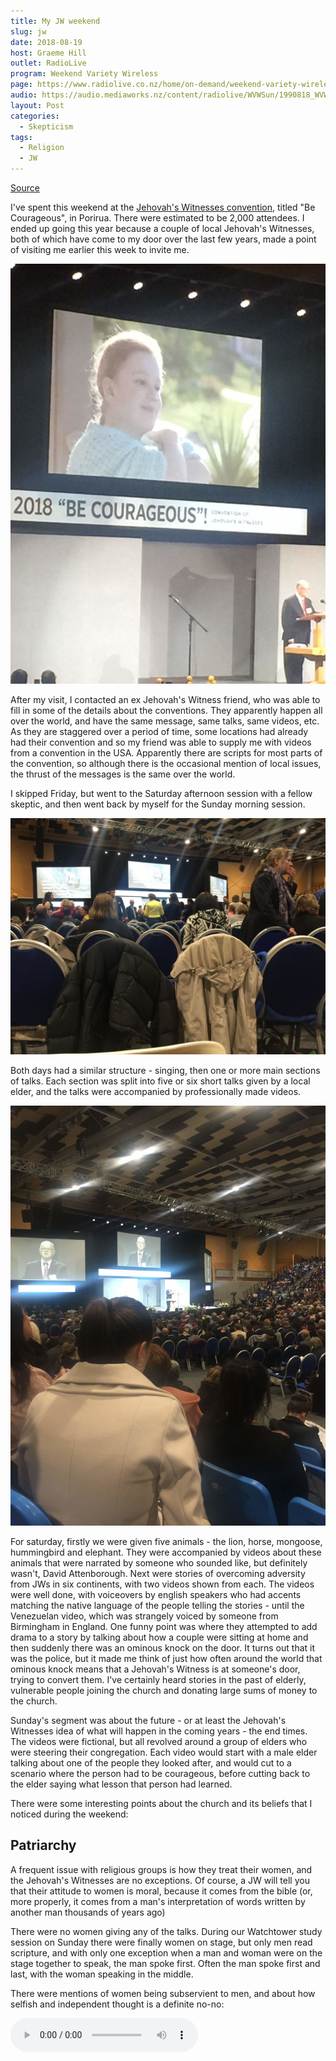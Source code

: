 ```yaml
---
title: My JW weekend
slug: jw
date: 2018-08-19
host: Graeme Hill
outlet: RadioLive
program: Weekend Variety Wireless
page: https://www.radiolive.co.nz/home/on-demand/weekend-variety-wireless/2018/08/skeptical-thoughts--190818-charlatains.html
audio: https://audio.mediaworks.nz/content/radiolive/WVWSun/1990818_WVW_Skepticalthoughts.mp3
layout: Post
categories:
  - Skepticism
tags:
  - Religion
  - JW
---
```


[Source](https://www.radiolive.co.nz/home/on-demand/weekend-variety-wireless/2018/08/skeptical-thoughts--190818-charlatains.html)

I've spent this weekend at the [Jehovah's Witnesses convention](https://www.jw.org/en/publications/books/convention-program-2018/), titled "Be Courageous", in Porirua. There were estimated to be 2,000 attendees. I ended up going this year because a couple of local Jehovah's Witnesses, both of which have come to my door over the last few years, made a point of visiting me earlier this week to invite me.

<!-- more -->

![Convention](./IMG_3326.jpg)

After my visit, I contacted an ex Jehovah's Witness friend, who was able to fill in some of the details about the conventions. They apparently happen all over the world, and have the same message, same talks, same videos, etc. As they are staggered over a period of time, some locations had already had their convention and so my friend was able to supply me with videos from a convention in the USA. Apparently there are scripts for most parts of the convention, so although there is the occasional mention of local issues, the thrust of the messages is the same over the world.

I skipped Friday, but went to the Saturday afternoon session with a fellow skeptic, and then went back by myself for the Sunday morning session.

![Friday](./IMG_3323.jpg)

Both days had a similar structure - singing, then one or more main sections of talks. Each section was split into five or six short talks given by a local elder, and the talks were accompanied by professionally made videos.

![Saturday](./IMG_3325.jpg)

For saturday, firstly we were given five animals - the lion, horse, mongoose, hummingbird and elephant. They were accompanied by videos about these animals that were narrated by someone who sounded like, but definitely wasn't, David Attenborough. Next were stories of overcoming adversity from JWs in six continents, with two videos shown from each. The videos were well done, with voiceovers by english speakers who had accents matching the native language of the people telling the stories - until the Venezuelan video, which was strangely voiced by someone from Birmingham in England. One funny point was where they attempted to add drama to a story by talking about how a couple were sitting at home and then suddenly there was an ominous knock on the door. It turns out that it was the police, but it made me think of just how often around the world that ominous knock means that a Jehovah's Witness is at someone's door, trying to convert them. I've certainly heard stories in the past of elderly, vulnerable people joining the church and donating large sums of money to the church.

Sunday's segment was about the future - or at least the Jehovah's Witnesses idea of what will happen in the coming years - the end times. The videos were fictional, but all revolved around a group of elders who were steering their congregation. Each video would start with a male elder talking about one of the people they looked after, and would cut to a scenario where the person had to be courageous, before cutting back to the elder saying what lesson that person had learned.

There were some interesting points about the church and its beliefs that I noticed during the weekend:

## Patriarchy

A frequent issue with religious groups is how they treat their women, and the Jehovah's Witnesses are no exceptions. Of course, a JW will tell you that their attitude to women is moral, because it comes from the bible (or, more properly, it comes from a man's interpretation of words written by another man thousands of years ago)

There were no women giving any of the talks. During our Watchtower study session on Sunday there were finally women on stage, but only men read scripture, and with only one exception when a man and woman were on the stage together to speak, the man spoke first. Often the man spoke first and last, with the woman speaking in the middle.

There were mentions of women being subservient to men, and about how selfish and independent thought is a definite no-no:

<audio controls src="/media/audio/skepticism/IndependentThought.mp3" />

I get that selfish thought should be frowned upon, but the idea that independent thought is wrong feels creepy - like it's meant to make life easier for those at the top.

There was a lot of talk of trusting Elders (and, of course, all Elders are men), and how learning to trust the Elders now, even if their commands make no sense, is good practice for the end times, when Jehovah will be giving instructions in order to help save the Jehovah's Witnesses. So, even if bad instructions are given by the elders in the here and now, at least it's good training for thoughtlessly obeying Jehovah in the future.

These ideas echo conversations I've had when visited by Jehovah's witnesses, where I've been told that every family needs a head, someone to make final decisions, and that the head should always be a man. Analogies of pilots and co-pilots and talk of needing a final decision maker made it no clearer in my mind as to why that would have to be the man in a relationship.

On Sunday there were videos showing people how to be courageous. Most of them showed women learning lessons from men - and each one started and ended with a group of men (Elders) talking about how much the women were improving. In one of them a group of women were talking about an issue, and their elder could be seen hovering around in the background, listening in.

I've been told by my ex JW friend that there's a secret manual for Elders - "[Shepherd the Flock of God](https://jwvictims.org/2013/12/26/the-8-biggest-shocks-from-the-elders-secret-handbook/)" - that has been leaked on to the internet. For anyone wanting to see some of the hypocrisy in the church, search for "Shepherd the Flock of God" online:

## Worldly pursuits

Jehovah's Witnesses tend to see themselves as "in the world, but not of the world". They do not allow blood transfusions, voting, serving in the military, celebrating holidays or marrying outside of the religion.

There was talk on the weekend of politics being out of bounds for JWs, and one reason given was that because no political party will truly be able to bring peace, it's not worth voting for any party. I couldn't see the logic in this - they were saying that because no party is perfect, it's best to not vote for any party. In my mind, it still seems prudent to vote for the better of the options you have available, even if they're not perfect.

There was also occasional mention of entertainment being bad, especially when it involves spiritualism.

Despite this shunning of worldly things, all the JWs seemed to be very well dressed - lots of makeup, sparkly dresses, new hair dos and men in suits. I definitely stood out simply for not wearing a tie. I jokingly messaged my ex JW friend, asking him if the lack of beards around me was official church policy. He quickly responded with a link to an old Watchtower article, from 1968, warning members about beard wearing:

> "In recent years in many lands a beard or long hair on a man attracts immediate notice and may, in the minds of the majority, classify such a person undesirably with extremists or as rebels against society."

## Revelation

There was a lot of talk about the end times, which the Jehovah's Witnesses believe they have correctly divined from a careful reading of the Bible. Their ideas are based on Revelation, with selected passages from other parts of the bible backing up their interpretation of Revelation.

They don't seem to like the UN:

<audio controls src="/media/audio/skepticism/ReligionDestruction.mp3" />

Apparently the UN is the wild beast, and the world's false religions are Babylon the Great (the harlot). In the end days, which are coming soon, the UN will defeat all false religions, leaving Jehovah's Witnesses standing as the only remaining religion.

After this there will be an attack on Jehovah's people from the North, but they will be protected without having to fight. There were several mentions of large hailstones and people fighting amongst themselves, although with a lot of these predictions Jehovah's Witnesses say they're unsure whether they will be literal or metaphorical.

After this, Satan will be locked away for a thousand years while what is left of mankind has time to work on preparing the New Earth. Then Satan will be released and given a time to tempt people before once again peace will reign.

Of course, there's no evidence for any of this. The JWs who have been visiting me would like to start a Bible Study - apparently there are metrics that members of the church are rated on, including return visits and starting a Bible Study with a potential new member. I've said that I'm interested in doing a Bible study with them, as long as it can focus on the evidence for their belief - I've made it clear that I don't see faith as being a virtue.

## Persecution

There was a lot of talk of persecution - the Watchtower study was about the persecution of Jesus, and the end times talks made frequent mention of the ways in which the Jehovah's Witnesses will be persecuted in the end times. Mentions were made as well of Witnesses being treated badly around the world, and not being given basic human rights. The videos on the Saturday included people who had their church burned down, were arrested and were ousted from their village.

However, when it comes to ideas such as gay rights, the JWs seem to be happy with the idea that people's rights should be restricted because of God's word.

A video was played which showed a Jehovah's Witness "courageously" standing up for her right to not stand up for the rights of others, because she considers them to be immoral:

<!--<video controls src="/media/video/CourageousJW.mkv" style="width: 100%;" />-->

@[youtube](https://youtu.be/rcEmX9wRAnQ)

The Jehovah's Witnesses also have a policy of "disfellowship", where the church can declare that an ex member can no longer be associated with. Family members have to cease communication with their loved ones who have been disfellowshipped. This seems particularly cruel, especially as the church promotes itself to its members as being their whole world. To put yourself in a place where people rely on you, only to then punish them by removing that support, seems particularly unethical and unloving to me. I've listened to church members defending the policy, saying that members who sign up to the church, including kids, are fully aware of the policy, and that this form of tough love is necessary to save them for eternity - but given that the church doesn't even seem to have evidence that this policy is effective, it seems cruel that they are so willing to use it on their own ex members.
